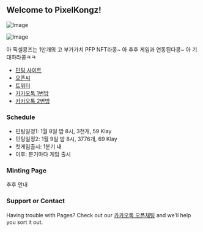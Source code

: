 ## Welcome to PixelKongz!

![Image](https://pixelkongz.org/images/81.png)

![Image](https://pixelkongz.org/banner.jpg)

아 픽셀콩즈는 1만개의 고 부가가치 PFP NFT라콩~ 아 추후 게임과 연동된다콩~ 아 기대하라콩ㅋㅋ

- [민팅 사이트](https://pixelkongz.github.io/mintingpage/)
- [오픈씨](https://opensea.io/collection/pixel-kongz)
- [트위터](https://twitter.com/pixelkongz)
- [카카오톡 1번방](https://open.kakao.com/o/gaysDmSd)
- [카카오톡 2번방](https://open.kakao.com/o/gloDLNSd)

### Schedule
- 민팅일정1: 1월 8일 밤 8시, 3천개, 59 Klay
- 민팅일정2: 1월 9일 밤 8시, 3776개, 69 Klay
- 첫게임출시: 1분기 내
- 이후: 분기마다 게임 출시

### Minting Page
추후 안내

### Support or Contact

Having trouble with Pages? Check out our [카카오톡 오픈채팅](https://open.kakao.com/o/gaysDmSd) and we’ll help you sort it out.
